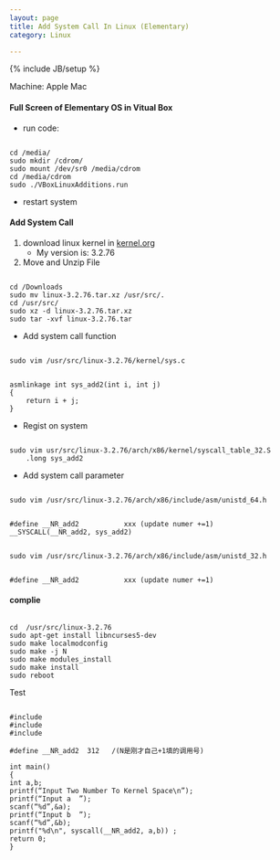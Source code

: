 ```yaml
---
layout: page
title: Add System Call In Linux (Elementary)
category: Linux

---
```

{% include JB/setup %}

Machine: Apple Mac

#### Full Screen of Elementary  OS in Vitual Box

- run code:

<pre><code class="bash">
cd /media/
sudo mkdir /cdrom/
sudo mount /dev/sr0 /media/cdrom
cd /media/cdrom
sudo ./VBoxLinuxAdditions.run
</code></pre>

- restart system

#### Add System Call

1. download linux kernel in [kernel.org](https://www.kernel.org/)
    - My version is: 3.2.76
2. Move and Unzip File

<pre><code class="bash">
cd /Downloads
sudo mv linux-3.2.76.tar.xz /usr/src/.
cd /usr/src/
sudo xz -d linux-3.2.76.tar.xz
sudo tar -xvf linux-3.2.76.tar
</code></pre>

- Add system call function

<pre><code class="bash">
sudo vim /usr/src/linux-3.2.76/kernel/sys.c
</code></pre>

<pre><code class="c">
asmlinkage int sys_add2(int i, int j)
{
    return i + j;
}
</code></pre>

- Regist on system

<pre><code class="bash">
sudo vim usr/src/linux-3.2.76/arch/x86/kernel/syscall_table_32.S
    .long sys_add2
</code></pre>

- Add system call parameter

<pre><code class="bash">
sudo vim /usr/src/linux-3.2.76/arch/x86/include/asm/unistd_64.h
</code></pre>

<pre><code class="c">
#define __NR_add2           xxx (update numer +=1)
__SYSCALL(__NR_add2, sys_add2)
</code></pre>

<pre><code class="bash">
sudo vim /usr/src/linux-3.2.76/arch/x86/include/asm/unistd_32.h
</code></pre>
<pre><code class="c">
#define __NR_add2           xxx (update numer +=1)
</code></pre>

#### complie

<pre><code class="bash">
cd  /usr/src/linux-3.2.76
sudo apt-get install libncurses5-dev
sudo make localmodconfig
sudo make -j N
sudo make modules_install
sudo make install
sudo reboot
</code></pre>

Test

<pre><code class="c">
#include<stdio.h>
#include<errno.h>
#include<asm/unistd.h>

#define __NR_add2  312   /(N是刚才自己+1填的调用号)

int main()
{
int a,b;
printf(“Input Two Number To Kernel Space\n”);
printf(“Input a  ”);
scanf(“%d”,&a);
printf(“Input b  ”);
scanf(“%d”,&b);
printf("%d\n", syscall(__NR_add2, a,b)) ;
return 0;
}
</code></pre>
